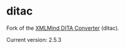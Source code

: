ditac
=====

Fork of the [XMLMind DITA Converter](http://www.xmlmind.com/ditac/) (ditac).

Current version:  2.5.3
